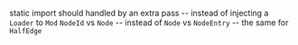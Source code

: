 static import should handled by an extra pass -- instead of injecting a `Loader` to `Mod`
`NodeId` vs `Node` -- instead of `Node` vs `NodeEntry` -- the same for `HalfEdge`
